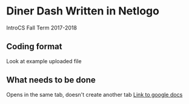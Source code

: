 # Diner Dash Written in Netlogo
IntroCS Fall Term 2017-2018

## Coding format
Look at example uploaded file

## What needs to be done
Opens in the same tab, doesn't create another tab
[Link to google docs](https://docs.google.com/document/d/1vsymk7J4fdsVR02nN1uIX_hhSnKJZL9jIxRXHr27D9A/edit)
